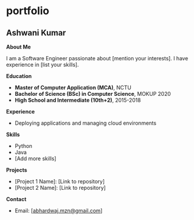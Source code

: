 # portfolio

## Ashwani Kumar

**About Me**

I am a Software Engineer passionate about [mention your interests]. I have experience in [list your skills].

**Education**

* **Master of Computer Application (MCA)**, NCTU
* **Bachelor of Science (BSc) in Computer Science**, MOKUP 2020
* **High School and Intermediate (10th+2)**, 2015-2018

**Experience**

* Deploying applications and managing cloud environments

**Skills**

* Python
* Java
* [Add more skills]

**Projects**

* [Project 1 Name]: [Link to repository]
* [Project 2 Name]: [Link to repository]

**Contact**

* Email: [abhardwaj.mzn@gmail.com]
  
